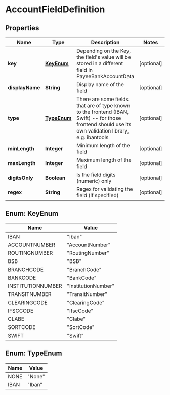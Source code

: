 
# AccountFieldDefinition

## Properties
Name | Type | Description | Notes
------------ | ------------- | ------------- | -------------
**key** | [**KeyEnum**](#KeyEnum) | Depending on the Key, the field&#39;s value will be stored in a different field in PayeeBankAccountData |  [optional]
**displayName** | **String** | Display name of the field |  [optional]
**type** | [**TypeEnum**](#TypeEnum) | There are some fields that are of type known to the frontend (IBAN, Swift) -- for those frontend should use its own validation library, e.g. ibantools |  [optional]
**minLength** | **Integer** | Minimum length of the field |  [optional]
**maxLength** | **Integer** | Maximum length of the field |  [optional]
**digitsOnly** | **Boolean** | Is the field digits (numeric) only |  [optional]
**regex** | **String** | Regex for validating the field (if specified) |  [optional]


<a name="KeyEnum"></a>
## Enum: KeyEnum
Name | Value
---- | -----
IBAN | &quot;Iban&quot;
ACCOUNTNUMBER | &quot;AccountNumber&quot;
ROUTINGNUMBER | &quot;RoutingNumber&quot;
BSB | &quot;BSB&quot;
BRANCHCODE | &quot;BranchCode&quot;
BANKCODE | &quot;BankCode&quot;
INSTITUTIONNUMBER | &quot;InstitutionNumber&quot;
TRANSITNUMBER | &quot;TransitNumber&quot;
CLEARINGCODE | &quot;ClearingCode&quot;
IFSCCODE | &quot;IfscCode&quot;
CLABE | &quot;Clabe&quot;
SORTCODE | &quot;SortCode&quot;
SWIFT | &quot;Swift&quot;


<a name="TypeEnum"></a>
## Enum: TypeEnum
Name | Value
---- | -----
NONE | &quot;None&quot;
IBAN | &quot;Iban&quot;



